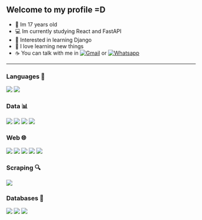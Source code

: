 ## Welcome to my profile =D  
- 🎂 Im 17 years old
- 💻 Im currently studying React and FastAPI
- 🤔 Interested in learning Django
- 🥰 I love learning new things
- ☕ You can talk with me in [![Gmail](https://img.shields.io/badge/Gmail-D14836?style=for-the-badge&logo=gmail&logoColor=white)](mailto:enzogostadebolo@gmail.com) or [![Whatsapp](https://img.shields.io/badge/WhatsApp-25D366?style=for-the-badge&logo=whatsapp&logoColor=white)](https//api.whatsapp.com/send/?phone=5571996585827&text&type=phone_number&app_absent=0)

<hr>

### Languages 🔧
<div>
  <img src="https://img.shields.io/badge/Python-3776AB?style=for-the-badge&logo=python&logoColor=white">
  <img src="https://img.shields.io/badge/JavaScript-F7DF1E?style=for-the-badge&logo=javascript&logoColor=black">
</div>

### Data 📊
<div>
  <img src="https://img.shields.io/badge/pandas-%23150458.svg?style=for-the-badge&logo=pandas&logoColor=white">
  <img src="https://img.shields.io/badge/numpy-%23013243.svg?style=for-the-badge&logo=numpy&logoColor=white">
  <img src="https://img.shields.io/badge/scikit--learn-%23F7931E.svg?style=for-the-badge&logo=scikit-learn&logoColor=white">
  <img src="https://img.shields.io/badge/Matplotlib-%23ffffff.svg?style=for-the-badge&logo=Matplotlib&logoColor=black">
</div>

### Web 🌐
<div>
  <img src="https://img.shields.io/badge/html5-%23E34F26.svg?style=for-the-badge&logo=html5&logoColor=white">
  <img src="https://img.shields.io/badge/css3-%231572B6.svg?style=for-the-badge&logo=css3&logoColor=white">
  <img src="https://img.shields.io/badge/flask-%23000.svg?style=for-the-badge&logo=flask&logoColor=white">
  <img src="https://img.shields.io/badge/FastAPI-005571?style=for-the-badge&logo=fastapi">
  <img src="https://img.shields.io/badge/react-%2320232a.svg?style=for-the-badge&logo=react&logoColor=%2361DAFB">
</div>
<div>
  
### Scraping 🔍
<img src="https://img.shields.io/badge/-selenium-%43B02A?style=for-the-badge&logo=selenium&logoColor=white">

### Databases 💾
<img src="https://img.shields.io/badge/postgres-%23316192.svg?style=for-the-badge&logo=postgresql&logoColor=white">
<img src="https://img.shields.io/badge/mysql-%2300f.svg?style=for-the-badge&logo=mysql&logoColor=white">
<img src="https://img.shields.io/badge/sqlite-%2307405e.svg?style=for-the-badge&logo=sqlite&logoColor=white">
